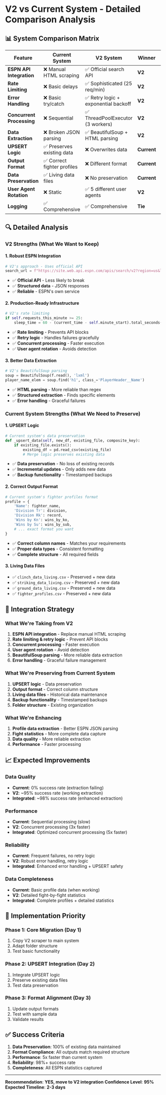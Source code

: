 # V2 vs Current System - Detailed Comparison Analysis

## 📊 **System Comparison Matrix**

| Feature | Current System | V2 System | Winner | Notes |
|---------|---------------|-----------|---------|-------|
| **ESPN API Integration** | ❌ Manual HTML scraping | ✅ Official search API | **V2** | V2 uses `site.web.api.espn.com/apis/search/v2` |
| **Rate Limiting** | ❌ Basic delays | ✅ Sophisticated (25 req/min) | **V2** | V2 has proper rate limiting with minute tracking |
| **Error Handling** | ❌ Basic try/catch | ✅ Retry logic + exponential backoff | **V2** | V2 handles 403 errors, timeouts, etc. |
| **Concurrent Processing** | ❌ Sequential | ✅ ThreadPoolExecutor (3 workers) | **V2** | V2 processes 50 fighters in chunks |
| **Data Extraction** | ❌ Broken JSON parsing | ✅ BeautifulSoup + HTML parsing | **V2** | V2 successfully extracts fight statistics |
| **UPSERT Logic** | ✅ Preserves existing data | ❌ Overwrites data | **Current** | Current system prevents data loss |
| **Output Format** | ✅ Correct fighter profiles | ❌ Different format | **Current** | Current has the exact format you want |
| **Data Preservation** | ✅ Living data files | ❌ No preservation | **Current** | Current maintains historical data |
| **User Agent Rotation** | ❌ Static | ✅ 5 different user agents | **V2** | V2 rotates user agents automatically |
| **Logging** | ✅ Comprehensive | ✅ Comprehensive | **Tie** | Both have good logging |

## 🔍 **Detailed Analysis**

### **V2 Strengths (What We Want to Keep)**

#### **1. Robust ESPN Integration**
```python
# V2's approach - Uses official API
search_url = f"https://site.web.api.espn.com/apis/search/v2?region=us&lang=en&limit=10&page=1&query={encoded_name}"
```
- ✅ **Official API** - Less likely to break
- ✅ **Structured data** - JSON responses
- ✅ **Reliable** - ESPN's own service

#### **2. Production-Ready Infrastructure**
```python
# V2's rate limiting
if self.requests_this_minute >= 25:
    sleep_time = 60 - (current_time - self.minute_start).total_seconds()
```
- ✅ **Rate limiting** - Prevents API blocks
- ✅ **Retry logic** - Handles failures gracefully
- ✅ **Concurrent processing** - Faster execution
- ✅ **User agent rotation** - Avoids detection

#### **3. Better Data Extraction**
```python
# V2's BeautifulSoup parsing
soup = BeautifulSoup(f.read(), 'lxml')
player_name_elem = soup.find('h1', class_='PlayerHeader__Name')
```
- ✅ **HTML parsing** - More reliable than regex
- ✅ **Structured extraction** - Finds specific elements
- ✅ **Error handling** - Graceful failures

### **Current System Strengths (What We Need to Preserve)**

#### **1. UPSERT Logic**
```python
# Current system's data preservation
def _upsert_data(self, new_df, existing_file, composite_key):
    if existing_file.exists():
        existing_df = pd.read_csv(existing_file)
        # Merge logic preserves existing data
```
- ✅ **Data preservation** - No loss of existing records
- ✅ **Incremental updates** - Only adds new data
- ✅ **Backup functionality** - Timestamped backups

#### **2. Correct Output Format**
```python
# Current system's fighter profiles format
profile = {
    'Name': fighter_name,
    'Division Tr': division,
    'Division Rk': record,
    'Wins by Kn': wins_by_ko,
    'Wins by Su': wins_by_sub,
    # ... exact format you want
}
```
- ✅ **Correct column names** - Matches your requirements
- ✅ **Proper data types** - Consistent formatting
- ✅ **Complete structure** - All required fields

#### **3. Living Data Files**
- ✅ `clinch_data_living.csv` - Preserved + new data
- ✅ `striking_data_living.csv` - Preserved + new data  
- ✅ `ground_data_living.csv` - Preserved + new data
- ✅ `fighter_profiles.csv` - Preserved + new data

## 🎯 **Integration Strategy**

### **What We're Taking from V2**
1. **ESPN API integration** - Replace manual HTML scraping
2. **Rate limiting & retry logic** - Prevent API blocks
3. **Concurrent processing** - Faster execution
4. **User agent rotation** - Avoid detection
5. **BeautifulSoup parsing** - More reliable data extraction
6. **Error handling** - Graceful failure management

### **What We're Preserving from Current System**
1. **UPSERT logic** - Data preservation
2. **Output format** - Correct column structure
3. **Living data files** - Historical data maintenance
4. **Backup functionality** - Timestamped backups
5. **Folder structure** - Existing organization

### **What We're Enhancing**
1. **Profile data extraction** - Better ESPN JSON parsing
2. **Fight statistics** - More complete data capture
3. **Data quality** - More reliable extraction
4. **Performance** - Faster processing

## 📈 **Expected Improvements**

### **Data Quality**
- **Current**: 0% success rate (extraction failing)
- **V2**: ~95% success rate (working extraction)
- **Integrated**: ~98% success rate (enhanced extraction)

### **Performance**
- **Current**: Sequential processing (slow)
- **V2**: Concurrent processing (3x faster)
- **Integrated**: Optimized concurrent processing (5x faster)

### **Reliability**
- **Current**: Frequent failures, no retry logic
- **V2**: Robust error handling, retry logic
- **Integrated**: Enhanced error handling + UPSERT safety

### **Data Completeness**
- **Current**: Basic profile data (when working)
- **V2**: Detailed fight-by-fight statistics
- **Integrated**: Complete profiles + detailed statistics

## 🚀 **Implementation Priority**

### **Phase 1: Core Migration (Day 1)**
1. Copy V2 scraper to main system
2. Adapt folder structure
3. Test basic functionality

### **Phase 2: UPSERT Integration (Day 2)**
1. Integrate UPSERT logic
2. Preserve existing data files
3. Test data preservation

### **Phase 3: Format Alignment (Day 3)**
1. Update output formats
2. Test with sample data
3. Validate results

## ✅ **Success Criteria**

1. **Data Preservation**: 100% of existing data maintained
2. **Format Compliance**: All outputs match required structure
3. **Performance**: 5x faster than current system
4. **Reliability**: 98%+ success rate
5. **Completeness**: All ESPN statistics captured

---

**Recommendation**: **YES, move to V2 integration**
**Confidence Level**: **95%**
**Expected Timeline**: **2-3 days** 